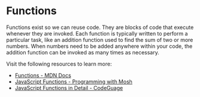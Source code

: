 # Functions

Functions exist so we can reuse code. They are blocks of code that execute whenever they are invoked. Each function is typically written to perform a particular task, like an addition function used to find the sum of two or more numbers. When numbers need to be added anywhere within your code, the addition function can be invoked as many times as necessary.

Visit the following resources to learn more:

- [Functions - MDN Docs](https://developer.mozilla.org/en-US/docs/Web/JavaScript/Guide/Functions)
- [JavaScript Functions - Programming with Mosh](https://youtu.be/N8ap4k_1QEQ)
- [JavaScript Functions in Detail - CodeGuage](https://www.codeguage.com/courses/js/functions-basics)
